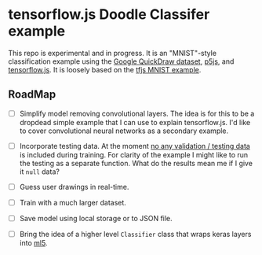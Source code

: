 # tensorflow.js Doodle Classifer example

This repo is experimental and in progress. It is an "MNIST"-style classification example using the [Google QuickDraw dataset](https://quickdraw.withgoogle.com/data), [p5js](https://p5js.org/), and [tensorflow.js](https://js.tensorflow.org). It is loosely based on the [tfjs MNIST example](https://github.com/tensorflow/tfjs-examples/tree/master/mnist).

## RoadMap

* [ ] Simplify model removing convolutional layers. The idea is for this to be a dropdead simple example that I can use to explain tensorflow.js. I'd like to cover convolutional neural networks as a secondary example.
* [ ] Incorporate testing data. At the moment [no any validation / testing data](https://github.com/shiffman/Tensorflow-JS-Doodle-Classifier/blob/master/classifier.js#L53) is included during training. For clarity of the example I might like to run the testing as a separate function. What do the results mean me if I give it `null` data?
* [ ] Guess user drawings in real-time.
* [ ] Train with a much larger dataset.
* [ ] Save model using local storage or to JSON file.
* [ ] Bring the idea of a higher level `Classifier` class that wraps keras layers into [ml5](https://ml5js.github.io/).

